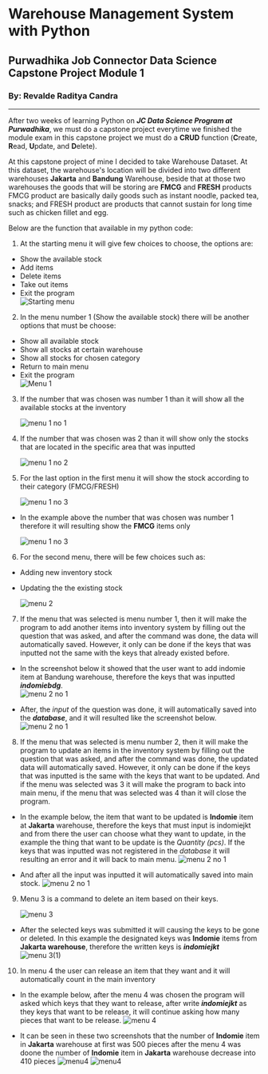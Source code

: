 # Warehouse Management System with Python
## Purwadhika Job Connector Data Science Capstone Project Module 1
### By: Revalde Raditya Candra
<hr>

After two weeks of learning Python on ***JC Data Science Program at Purwadhika***, we must do a capstone project everytime we finished the module exam in this capstone project we must do a **CRUD** function (**C**reate, **R**ead, **U**pdate, and **D**elete).

At this capstone project of mine I decided to take Warehouse Dataset. At this dataset, the warehouse's location will be divided into two different warehouses **Jakarta** and **Bandung** Warehouse, beside that at those two warehouses the goods that will be storing are **FMCG** and **FRESH** products FMCG product are basically daily goods such as instant noodle, packed tea, snacks; and FRESH product are products that cannot sustain for long time such as chicken fillet and egg.

Below are the function that available in my python code:

1. At the starting menu it will give few choices to choose, the options are:
  - Show the available stock
  - Add items
  - Delete items
  - Take out items
  - Exit the program<br>
  ![Starting menu](Screenshot/ss1.jpg)
 
2. In the menu number 1 (Show the available stock) there will be another options that must be choose:
  - Show all available stock
  - Show all stocks at certain warehouse
  - Show all stocks for chosen category
  - Return to main menu
  - Exit the program<br>
    ![Menu 1](Screenshot/ss2.jpg)
 
3. If the number that was chosen was number 1 than it will show all the available stocks at the inventory
 
   ![menu 1 no 1](Screenshot/ss3.jpg)
 
4. If the number that was chosen was 2 than it will show only the stocks that are located in the specific area that was inputted

   ![menu 1 no 2](Screenshot/ss4.jpg)

5. For the last option in the first menu it will show the stock according to their category (FMCG/FRESH)

   ![menu 1 no 3](Screenshot/ss5.jpg)
  - In the example above the number that was chosen was number 1 therefore it will resulting show the **FMCG** items only

    ![menu 1 no 3](Screenshot/ss5(1).jpg)

6. For the second menu, there will be few choices such as:
  - Adding new inventory stock
  - Updating the the existing stock
  
    ![menu 2](Screenshot/ss6.jpg)
 
7. If the menu that was selected is menu number 1, then it will make the program to add another items into inventory system by filling out the question that was asked, and after the command was done, the data will automatically saved. However, it only can be done if the keys that was inputted not the same with the keys that already existed before.
  - In the screenshot below it showed that the user want to add indomie item at Bandung warehouse, therefore the keys that was inputted ***indomiebdg***.<br>
     ![menu 2 no 1](Screenshot/ss7.jpg)

  - After, the *input* of the question was done, it will automatically saved into the ***database***, and it will resulted like the screenshot below.
     ![menu 2 no 1](Screenshot/ss7(1).jpg)

8. If the menu that was selected is menu number 2, then it will make the program to update an items in the inventory system by filling out the question that was asked, and after the command was done, the updated data will automatically saved. However, it only can be done if the keys that was inputted is the same with the keys that want to be updated. And if the menu was selected was 3 it will make the program to back into main menu, if the menu that was selected was 4 than it will close the program.
  - In the example below, the item that want to be updated is **Indomie** item at **Jakarta** warehouse, therefore the keys that must input is indomiejkt and from there the user can choose what they want to update, in the example the thing that want to be update is the *Quantity (pcs)*. If the keys that was inputted was not registered in the *database* it will resulting an error and it will back to main menu.
    ![menu 2 no 1](Screenshot/ss8.jpg)

  - And after all the input was inputted it will automatically saved into main stock.
    ![menu 2 no 1](Screenshot/ss8(1).jpg)

9. Menu 3 is a command to delete an item based on their keys.

   ![menu 3](Screenshot/ss9.jpg)
  - After the selected keys was submitted it will causing the keys to be gone or deleted. In this example the designated keys was **Indomie** items from **Jakarta warehouse**, therefore the written keys is ***indomiejkt***
   ![menu 3(1)](Screenshot/ss9(1).jpg)

10. In menu 4 the user can release an item that they want and it will automatically count in the main inventory
  - In the example below, after the menu 4 was chosen the program will asked which keys that they want to release, after write ***indomiejkt*** as they keys that want to be release, it will continue asking how many pieces that want to be release.
    ![menu 4](Screenshot/ss10.jpg)
    
  - It can be seen in these two screenshots that the number of **Indomie** item in **Jakarta** warehouse at first was 500 pieces after the menu 4 was doone the number of **Indomie** item in **Jakarta** warehouse decrease into 410 pieces
     ![menu4](Screenshot/ss3.jpg)
     ![menu4](Screenshot/ss10(2).jpg)
